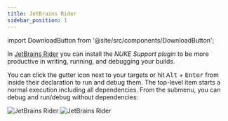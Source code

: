```yaml
---
title: JetBrains Rider
sidebar_position: 1
---
```


import DownloadButton from '@site/src/components/DownloadButton';

<DownloadButton
    url="/download/rider"
    event="CDWS3QRP" />

In [JetBrains Rider](https://www.jetbrains.com/rider) you can install the _NUKE Support plugin_ to be more productive in writing, running, and debugging your builds.

You can click the gutter icon next to your targets or hit <kbd>Alt</kbd>&nbsp;+&nbsp;<kbd>Enter</kbd> from inside their declaration to run and debug them. The top-level item starts a normal execution including all dependencies. From the submenu, you can debug and run/debug without dependencies:

![JetBrains Rider](rider-win-light.webp#gh-light-mode-only)
![JetBrains Rider](rider-win-dark.webp#gh-dark-mode-only)
